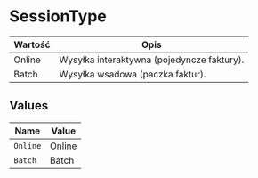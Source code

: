 # SessionType

| Wartość | Opis |
| --- | --- |
| Online | Wysyłka interaktywna (pojedyncze faktury). |
| Batch | Wysyłka wsadowa (paczka faktur). |



## Values

| Name     | Value    |
| -------- | -------- |
| `Online` | Online   |
| `Batch`  | Batch    |